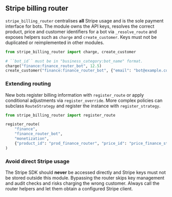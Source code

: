 ## Stripe billing router

`stripe_billing_router` centralises **all** Stripe usage and is the sole payment
interface for bots.  The module owns the API keys, resolves the correct product,
price and customer identifiers for a bot via `_resolve_route` and exposes
helpers such as `charge` and `create_customer`.  Keys must not be duplicated or
reimplemented in other modules.

```python
from stripe_billing_router import charge, create_customer

# ``bot_id`` must be in "business_category:bot_name" format.
charge("finance:finance_router_bot", 12.5)
create_customer("finance:finance_router_bot", {"email": "bot@example.com"})
```

### Extending routing

New bots register billing information with `register_route` or apply conditional
adjustments via `register_override`.  More complex policies can subclass
`RouteStrategy` and register the instance with `register_strategy`.

```python
from stripe_billing_router import register_route

register_route(
    "finance",
    "finance_router_bot",
    "monetization",
    {"product_id": "prod_finance_router", "price_id": "price_finance_standard"},
)
```

### Avoid direct Stripe usage

The Stripe SDK should **never** be accessed directly and Stripe keys must not be
stored outside this module.  Bypassing the router skips key management and audit
checks and risks charging the wrong customer.  Always call the router helpers
and let them obtain a configured Stripe client.

